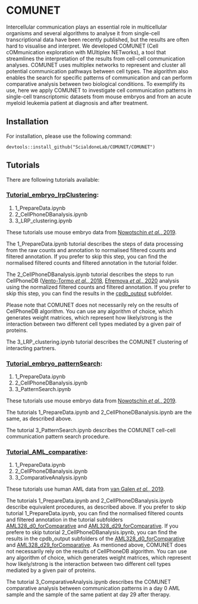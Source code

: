 # COMUNET

Intercellular communication plays an essential role in multicellular organisms and several algorithms to analyse it from single-cell transcriptional data have been recently published, but the results are often hard to visualise and interpret. 
We developed COMUNET (Cell cOMmunication exploration with MUltiplex NETworks), a tool that streamlines the interpretation of the results from cell-cell communication analyses. 
COMUNET uses multiplex networks to represent and cluster all potential communication pathways between cell types. The algorithm also enables the search for specific patterns of communication and can perform comparative analysis between two biological conditions. To exemplify its use, here we apply COMUNET to investigate cell communication patterns in single-cell transcriptomic datasets from mouse embryos and from an acute myeloid leukemia patient at diagnosis and after treatment. 

## Installation

For installation, please use the following command:

```devtools::install_github("ScialdoneLab/COMUNET/COMUNET")```

## Tutorials

There are following tutorials available:

### **[Tutorial_embryo_lrpClustering](https://github.com/ScialdoneLab/COMUNET/tree/master/Tutorials/Tutorial_embryo_lrpClustering):**
1. 1_PrepareData.ipynb
2. 2_CellPhoneDBanalysis.ipynb
3. 3_LRP_clustering.ipynb

These tutorials use mouse embryo data from [Nowotschin *et al.*, 2019](https://www.nature.com/articles/s41586-019-1127-1).

The 1_PrepareData.ipynb tutorial describes the steps of data processing from the raw counts and annotation to normalised filtered counts and filtered annotation. If you prefer to skip this step, you can find the normalised filtered counts and filtered annotation in the tutorial folder.

The 2_CellPhoneDBanalysis.ipynb tutorial describes the steps to run CellPhoneDB ([Vento-Tormo *et al.*, 2018](https://www.nature.com/articles/s41586-018-0698-6), [Efremova *et al.*, 2020](https://www.nature.com/articles/s41596-020-0292-x?proof=trueMay) analysis using the normalized filtered counts and filtered annotation. If you prefer to skip this step, you can find the results in the [cpdb_output](https://github.com/ScialdoneLab/COMUNET/tree/master/Tutorials/Tutorial_embryo_lrpClustering/cpdb_output) subfolder.

Please note that COMUNET does not necessarily rely on the results of CellPhoneDB algorithm. You can use any algorithm of choice, which generates weight matrices, which represent how likely/strong is the interaction between two different cell types mediated by a given pair of proteins. 

The 3_LRP_clustering.ipynb tutorial describes the COMUNET clustering of interacting partners.

### **[Tutorial_embryo_patternSearch](https://github.com/ScialdoneLab/COMUNET/tree/master/Tutorials/Tutorial_embryo_patternSearch):**
1. 1_PrepareData.ipynb
2. 2_CellPhoneDBanalysis.ipynb
3. 3_PatternSearch.ipynb

These tutorials use mouse embryo data from [Nowotschin *et al.*, 2019](https://www.nature.com/articles/s41586-019-1127-1).

The tutorials 1_PrepareData.ipynb and 2_CellPhoneDBanalysis.ipynb are the same, as described above.

The tutorial 3_PatternSearch.ipynb describes the COMUNET cell-cell communication pattern search procedure.

### **[Tutorial_AML_comparative](https://github.com/ScialdoneLab/COMUNET/tree/master/Tutorials/Tutorial_AML_comparative):**
1. 1_PrepareData.ipynb
2. 2_CellPhoneDBanalysis.ipynb
3. 3_ComparativeAnalysis.ipynb

These tutorials use human AML data from [van Galen *et al.,* 2019](https://doi.org/10.1016/j.cell.2019.01.031).

The tutorials 1_PrepareData.ipynb and 2_CellPhoneDBanalysis.ipynb describe equivalent procedures, as described above. If you prefer to skip tutorial 1_PrepareData.ipynb, you can find the normalised filtered counts and filtered annotation in the tutorial subfolders [AML328_d0_forComparative](https://github.com/ScialdoneLab/COMUNET/tree/master/Tutorials/Tutorial_AML_comparative/AML328_d0_forComparative) and [AML328_d29_forComparative](https://github.com/ScialdoneLab/COMUNET/tree/master/Tutorials/Tutorial_AML_comparative/AML328_d29_forComparative).  If you prefere to skip tutorial 2_CellPhoneDBanalysis.ipynb, you can find the results in the cpdb_output subfolders of the [AML328_d0_forComparative](https://github.com/ScialdoneLab/COMUNET/tree/master/Tutorials/Tutorial_AML_comparative/AML328_d0_forComparative) and [AML328_d29_forComparative](https://github.com/ScialdoneLab/COMUNET/tree/master/Tutorials/Tutorial_AML_comparative/AML328_d29_forComparative). As mentioned above, COMUNET does not necessarily rely on the results of CellPhoneDB algorithm. You can use any algorithm of choice, which generates weight matrices, which represent how likely/strong is the interaction between two different cell types mediated by a given pair of proteins. 

The tutorial 3_ComparativeAnalysis.ipynb describes the COMUNET comparative analysis between communication patterns in a day 0 AML sample and the sample of the same patient at day 29 after therapy.
